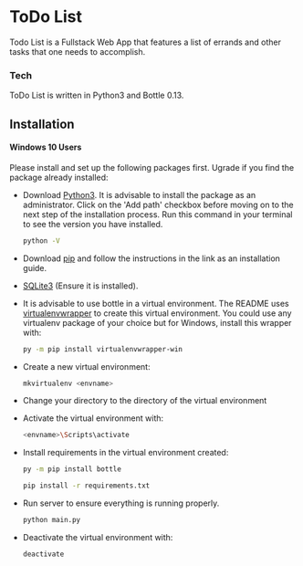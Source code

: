 # ToDo List  

Todo List is a Fullstack Web App that features a list of errands and other tasks that one needs to accomplish. 


### Tech

ToDo List is written in Python3 and Bottle 0.13.  
  
## Installation  
  
#### Windows 10 Users

Please install and set up the following packages first. Ugrade if you find the package already installed:  
* Download [Python3](https://www.python.org/downloads/). It is advisable to install the package as an administrator. Click on the 'Add path' checkbox before moving on to the next step of the installation process. Run this command in your terminal to see the version you have installed.  
  ```sh
  python -V
  ```  
* Download [pip](https://pip.pypa.io/en/latest/installing) and follow the instructions in the link as an installation guide.  
* [SQLite3](https://sqlitebrowser.org/) (Ensure it is installed).
* It is advisable to use bottle in a virtual environment. The README uses [virtualenvwrapper](https://virtualenvwrapper.readthedocs.io/en/latest/install.html#basic-installation) to create this virtual environment. You could use any virtualenv package of your choice but for Windows, install this wrapper with:
  ```sh 
  py -m pip install virtualenvwrapper-win 
  ```
  
* Create a new virtual environment:
  ```sh
  mkvirtualenv <envname>
  ```
* Change your directory to the directory of the virtual environment

* Activate the virtual environment with:
  ```sh
  <envname>\Scripts\activate
  ```
* Install requirements in the virtual environment created:
  ```sh
  py -m pip install bottle 
  ```
  ```sh
  pip install -r requirements.txt
  ```
* Run server to ensure everything is running properly.
  ```sh
  python main.py
  ```
* Deactivate the virtual environment with:
  ```sh
  deactivate
  ```